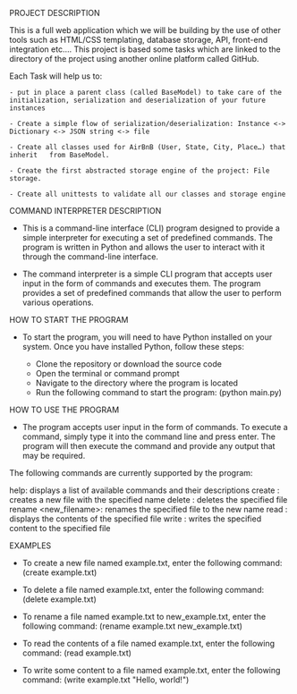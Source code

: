 PROJECT DESCRIPTION

This is a full web application which we will be building by the use of other tools such as HTML/CSS templating, database storage, API, front-end integration etc…. This project is based some tasks which are linked to the directory of the project using another online platform called GitHub. 

Each Task will help us to:

	- put in place a parent class (called BaseModel) to take care of the 	initialization, serialization and deserialization of your future instances

	- Create a simple flow of serialization/deserialization: Instance <-> 	Dictionary <-> JSON string <-> file

	- Create all classes used for AirBnB (User, State, City, Place…) that inherit 	from BaseModel.

	- Create the first abstracted storage engine of the project: File storage.

	- Create all unittests to validate all our classes and storage engine


COMMAND INTERPRETER DESCRIPTION

- This is a command-line interface (CLI) program designed to provide a simple interpreter for executing a set of predefined commands. The program is written in Python and allows the user to interact with it through the command-line interface.

- The command interpreter is a simple CLI program that accepts user input in the form of commands and executes them. The program provides a set of predefined commands that allow the user to perform various operations.


HOW TO START THE PROGRAM

- To start the program, you will need to have Python installed on your system. Once you have installed Python, follow these steps:

	- Clone the repository or download the source code
	- Open the terminal or command prompt
	- Navigate to the directory where the program is located
	- Run the following command to start the program:
	(python main.py)


HOW TO USE THE PROGRAM

- The program accepts user input in the form of commands. To execute a command, simply type it into the command line and press enter. The program will then execute the command and provide any output that may be required.

The following commands are currently supported by the program:

help: displays a list of available commands and their descriptions
create <filename>: creates a new file with the specified name
delete <filename>: deletes the specified file
rename <filename> <new_filename>: renames the specified file to the new name
read <filename>: displays the contents of the specified file
write <filename> <content>: writes the specified content to the specified file


EXAMPLES

- To create a new file named example.txt, enter the following command:
(create example.txt)

- To delete a file named example.txt, enter the following command:
(delete example.txt)

- To rename a file named example.txt to new_example.txt, enter the following command:
(rename example.txt new_example.txt)

- To read the contents of a file named example.txt, enter the following command:
(read example.txt)

- To write some content to a file named example.txt, enter the following command:
(write example.txt "Hello, world!")
